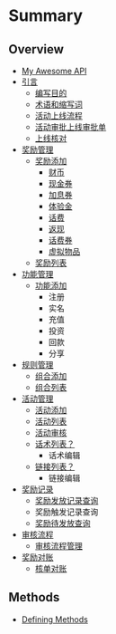 # Summary

## Overview

* [My Awesome API](README.md)
* [引言](yin-yan.md)
  * [编写目的](yin-yan/a.md)
  * [术语和缩写词](yin-yan/zhu-yu-he-suo-xie-ci.md)
  * [活动上线流程](yin-yan/huo-dong-liu-cheng.md)
  * [活动审批上线审批单](yin-yan/huo-dong-shen-pi-shang-xian-shen-pi-dan.md)
  * [上线核对](yin-yan/shang-xian-he-dui.md)
* [奖励管理](jiang-li-guan-li.md)
  * [奖励添加](jiang-li-guan-li/jiang-li-tian-jia.md)
    * [财币](jiang-li-guan-li/cai-bi.md)
    * [现金券](jiang-li-guan-li/xian-jin-quan.md)
    * [加息券](jiang-li-guan-li/xian-jin-quan/jia-xi-quan.md)
    * [体验金](jiang-li-guan-li/ti-yan-jin.md)
    * [话费](jiang-li-guan-li/hua-fei.md)
    * [返现](jiang-li-guan-li/fan-xian.md)
    * [话费券](jiang-li-guan-li/hua-fei-quan.md)
    * [虚拟物品](jiang-li-guan-li/xu-ni-wu-pin.md)
  * [奖励列表](jiang-li-guan-li/jiang-li-lie-biao.md)
* [功能管理](gong-neng-guan-li.md)
  * [功能添加](gong-neng-guan-li/gong-neng-tian-jia.md)
    * 注册
    * 实名
    * 充值
    * 投资
    * 回款
    * 分享
* [规则管理](gui-ze-guan-li.md)
  * [组合添加](gui-ze-guan-li/zu-he.md)
  * [组合列表](gui-ze-guan-li/zu-he-lie-biao.md)
* [活动管理](huo-dong-guan-li.md)
  * [活动添加](huo-dong-guan-li/huo-dong-tian-jia.md)
  * [活动列表](huo-dong-guan-li/huo-dong-lie-biao.md)
  * [活动审核](huo-dong-guan-li/huo-dong-shen-he.md)
  * [话术列表？](huo-dong-guan-li/hua-zhu-guan-li.md)
    * 话术编辑
  * [链接列表？](huo-dong-guan-li/lian-jie-lie-biao.md)
    * 链接编辑
* [奖励记录](jiang-li-ji-lu.md)
  * [奖励发放记录查询](jiang-li-ji-lu/jiang-li-fa-fang-ji-lu-cha-xun.md)
  * 奖励触发记录查询
  * [奖励待发放查询](jiang-li-ji-lu/jiang-li-dai-fa-fang-cha-xun.md)
* [审核流程](a.md)
  * [审核流程管理](shen-he-liu-cheng-guan-li/shen-he-liu-cheng-guan-li.md)
* [奖励对账](jiang-li-dui-zhang.md)
  * [核单对账](jiang-li-dui-zhang/he-dan-dui-zhang.md)

## Methods

* [Defining Methods](methods.md)

